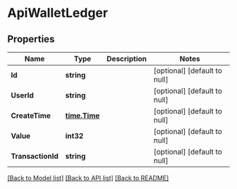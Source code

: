 # ApiWalletLedger

## Properties
Name | Type | Description | Notes
------------ | ------------- | ------------- | -------------
**Id** | **string** |  | [optional] [default to null]
**UserId** | **string** |  | [optional] [default to null]
**CreateTime** | [**time.Time**](time.Time.md) |  | [optional] [default to null]
**Value** | **int32** |  | [optional] [default to null]
**TransactionId** | **string** |  | [optional] [default to null]

[[Back to Model list]](../README.md#documentation-for-models) [[Back to API list]](../README.md#documentation-for-api-endpoints) [[Back to README]](../README.md)


